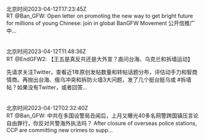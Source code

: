 北京时间2023-04-12T17:23:45Z<br>RT @Ban_GFW: Open letter on promoting the new way to get bright future for millions of young Chinese: join in global BanGFW Movement
公开信推广中…<br><br><br>北京时间2023-04-12T11:48:36Z<br>RT @EndGFW2: 【王五是真反共还是大外宣？直问台海、乌克兰和拆墙运动】  

先请求关注Twitter，查看近1年原创发帖数量和转帖话题分布，评估动手力和智商情商。再抛出台海、俄乌冲突和拆防火墙3大问题，发了几个挺台挺乌或 #拆墙 帖？如果没有Twitter，或者回答…<br><br><br>北京时间2023-04-12T02:32:40Z<br>RT @Ban_GFW: 中共在多国设警局丑闻后，上月又曝光40多名网警跨国镇压言论自由罪行，你反对共警海外执法吗？
After closure of overseas police stations, CCP are committing new crimes to supp…<br><br><br>